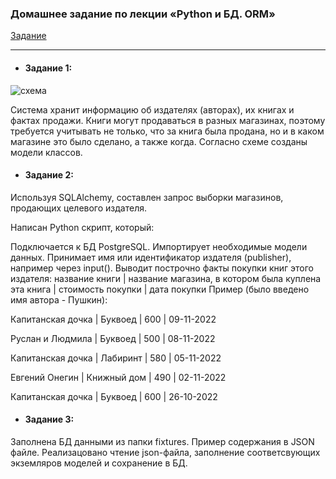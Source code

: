 ### Домашнее задание по лекции «Python и БД. ORM»

[Задание](https://github.com/netology-code/py-homeworks-db/tree/video/06-orm)

---------
- #### Задание 1:
![схема](https://github.com/netology-code/py-homeworks-db/blob/master/orm/readme/book_publishers_scheme.png)

Система хранит информацию об издателях (авторах), их книгах и фактах продажи. 
Книги могут продаваться в разных магазинах, поэтому требуется учитывать не 
только, что за книга была продана, но и в каком магазине это было сделано, 
а также когда.
Согласно схеме созданы модели классов.

- #### Задание 2:
Используя SQLAlchemy, составлен запрос выборки магазинов, продающих целевого 
издателя.

Написан Python скрипт, который:

Подключается к БД PostgreSQL.
Импортирует необходимые модели данных.
Принимает имя или идентификатор издателя (publisher), например через input(). Выводит построчно факты покупки книг этого издателя:
название книги | название магазина, в котором была куплена эта книга | стоимость покупки | дата покупки
Пример (было введено имя автора - Пушкин):

Капитанская дочка | Буквоед     | 600 | 09-11-2022

Руслан и Людмила  | Буквоед     | 500 | 08-11-2022

Капитанская дочка | Лабиринт    | 580 | 05-11-2022

Евгений Онегин    | Книжный дом | 490 | 02-11-2022

Капитанская дочка | Буквоед     | 600 | 26-10-2022

- #### Задание 3:
Заполнена БД данными из папки fixtures. Пример содержания в JSON файле.
Реализацовано чтение json-файла, заполнение соответсвующих 
экземляров моделей и сохранение в БД.
